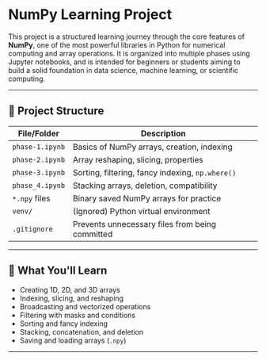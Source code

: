 # NumPy Learning Project

This project is a structured learning journey through the core features of **NumPy**, one of the most powerful libraries in Python for numerical computing and array operations. It is organized into multiple phases using Jupyter notebooks, and is intended for beginners or students aiming to build a solid foundation in data science, machine learning, or scientific computing.

---

## 📂 Project Structure

| File/Folder         | Description                                      |
|---------------------|--------------------------------------------------|
| `phase-1.ipynb`     | Basics of NumPy arrays, creation, indexing       |
| `phase-2.ipynb`     | Array reshaping, slicing, properties             |
| `phase-3.ipynb`     | Sorting, filtering, fancy indexing, `np.where()` |
| `phase_4.ipynb`     | Stacking arrays, deletion, compatibility         |
| `*.npy` files       | Binary saved NumPy arrays for practice           |
| `venv/`             | (Ignored) Python virtual environment             |
| `.gitignore`        | Prevents unnecessary files from being committed  |

---

## 🧠 What You'll Learn

- Creating 1D, 2D, and 3D arrays
- Indexing, slicing, and reshaping
- Broadcasting and vectorized operations
- Filtering with masks and conditions
- Sorting and fancy indexing
- Stacking, concatenation, and deletion
- Saving and loading arrays (`.npy`)

---
